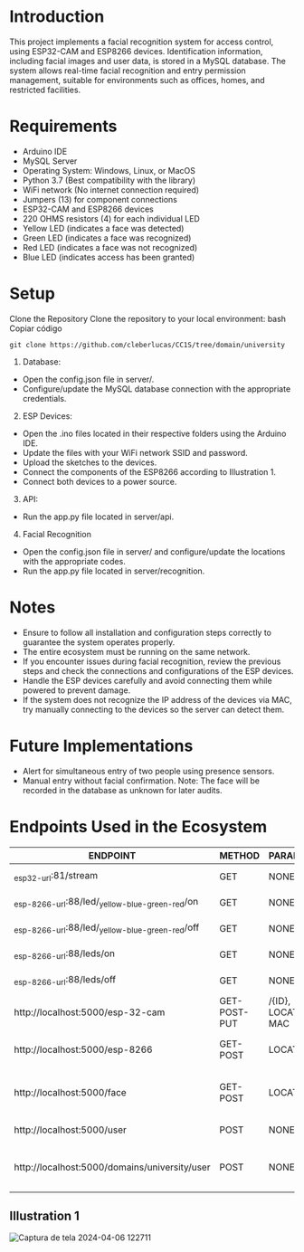# Introduction

This project implements a facial recognition system for access control, using ESP32-CAM and ESP8266 devices. Identification information, including facial images and user data, is stored in a MySQL database. The system allows real-time facial recognition and entry permission management, suitable for environments such as offices, homes, and restricted facilities.

# Requirements

- Arduino IDE
- MySQL Server
- Operating System: Windows, Linux, or MacOS
- Python 3.7 (Best compatibility with the library)
- WiFi network (No internet connection required)
- Jumpers (13) for component connections
- ESP32-CAM and ESP8266 devices
- 220 OHMS resistors (4) for each individual LED
- Yellow LED (indicates a face was detected)
- Green LED (indicates a face was recognized)
- Red LED (indicates a face was not recognized)
- Blue LED (indicates access has been granted)

# Setup

Clone the Repository
Clone the repository to your local environment:
bash
Copiar código

```
git clone https://github.com/cleberlucas/CC1S/tree/domain/university
```

1. Database:

- Open the config.json file in server/.
- Configure/update the MySQL database connection with the appropriate credentials.

2. ESP Devices:

- Open the .ino files located in their respective folders using the Arduino IDE.
- Update the files with your WiFi network SSID and password.
- Upload the sketches to the devices.
- Connect the components of the ESP8266 according to Illustration 1.
- Connect both devices to a power source.

3. API:

- Run the app.py file located in server/api.

4. Facial Recognition

- Open the config.json file in server/ and configure/update the locations with the appropriate codes.
- Run the app.py file located in server/recognition.

# Notes

- Ensure to follow all installation and configuration steps correctly to guarantee the system operates properly.
- The entire ecosystem must be running on the same network.
- If you encounter issues during facial recognition, review the previous steps and check the connections and configurations of the ESP devices.
- Handle the ESP devices carefully and avoid connecting them while powered to prevent damage.
- If the system does not recognize the IP address of the devices via MAC, try manually connecting to the devices so the server can detect them.

# Future Implementations

- Alert for simultaneous entry of two people using presence sensors.
- Manual entry without facial confirmation. Note: The face will be recorded in the database as unknown for later audits.

# Endpoints Used in the Ecosystem

| ENDPOINT                                                            | METHOD       | PARAMETERS           | DESCRIPTION                               |
| ------------------------------------------------------------------- | ------------ | -------------------- | ----------------------------------------- |
| <sub>esp32-url</sub>:81/stream                                      | GET          | NONE                 | Accesses video stream                     |
| <sub>esp-8266-url</sub>:88/led/<sub>yellow-blue-green-red</sub>/on  | GET          | NONE                 | Turn on the specified LED                 |
| <sub>esp-8266-url</sub>:88/led/<sub>yellow-blue-green-red</sub>/off | GET          | NONE                 | Turn off the specified LED                |
| <sub>esp-8266-url</sub>:88/leds/on                                  | GET          | NONE                 | Turns on all LEDs                         |
| <sub>esp-8266-url</sub>:88/leds/off                                 | GET          | NONE                 | Turns off all LEDs                        |
| http://localhost:5000/esp-32-cam                                    | GET-POST-PUT | /{ID}, LOCATION, MAC | Manages the ESP32 camera                  |
| http://localhost:5000/esp-8266                                      | GET-POST     | LOCATION             | Manages the ESP8266 device                |
| http://localhost:5000/face                                          | GET-POST     | LOCATION             | Manages faces for facial recognition      |
| http://localhost:5000/user                                          | POST         | NONE                 | Creates a new user                        |
| http://localhost:5000/domains/university/user                       | POST         | NONE                 | Creates a new user via domain integration |

## Illustration 1

![Captura de tela 2024-04-06 122711](https://github.com/cleberlucas/CC1S/assets/74572490/cc0f94a9-5377-4ca7-86a2-64c539dd2402)
